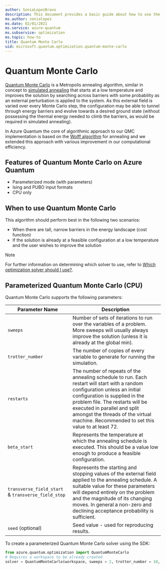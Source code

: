 ```yaml
---
author: SoniaLopezBravo
description: This document provides a basic guide about how to use the Quantum Monte Carlo solver.
ms.author: sonialopez
ms.date: 02/01/2021
ms.service: azure-quantum
ms.subservice: optimization
ms.topic: how-to
title: Quantum Monte Carlo
uid: microsoft.quantum.optimization.quantum-monte-carlo
---
```


# Quantum Monte Carlo

[Quantum Monte Carlo](https://en.wikipedia.org/wiki/Quantum_Monte_Carlo) is a Metropolis annealing algorithm, similar in concept to [simulated annealing](xref:microsoft.quantum.optimization.simulated-annealing) that starts at a low temperature and improves the solution by searching across barriers with some probability as an external perturbation is applied to the system.
As this external field is varied over every Monte Carlo step, the configuration may be able to tunnel through energy barriers and evolve towards a desired ground state (without possessing the thermal energy needed to climb the barriers, as would be required in simulated annealing).

In Azure Quantum the core of algorithmic approach to our QMC implementation is based on the [Wolff algorithm](https://en.wikipedia.org/wiki/Wolff_algorithm) for annealing and we extended this approach with various improvement in our computational efficiency.

## Features of Quantum Monte Carlo on Azure Quantum

- Parameterized mode (with parameters)
- Ising and PUBO input formats
- CPU only
  
## When to use Quantum Monte Carlo

This algorithm should perform best in the following two scenarios:

- When there are tall, narrow barriers in the energy landscape (cost function)
- If the solution is already at a feasible configuration at a low temperature and the user wishes to improve the solution

> [!NOTE]
> For further information on determining which solver to use, refer to [Which optimization solver should I use?](xref:microsoft.quantum.optimization.choose-solver).
  
## Parameterized Quantum Monte Carlo (CPU)

Quantum Monte Carlo supports the following parameters:

| Parameter Name | Description |
|----------------|-------------|
| `sweeps`       |   Number of sets of iterations to run over the variables of a problem. More sweeps will usually always improve the solution (unless it is already at the global min).|
| `trotter_number`| The number of copies of every variable to generate for running the simulation. |
|`restarts`| The number of repeats of the annealing schedule to run. Each restart will start with a random configuration unless an initial configuration is supplied in the problem file. The restarts will be executed in parallel and split amongst the threads of the virtual machine. Recommended to set this value to at least 72.|
|`beta_start`| Represents the temperature at which the annealing schedule is executed. This should be a value low enough to produce a feasible configuration. |
|`transverse_field_start` & `transverse_field_stop`| Represents the starting and stopping values of the external field applied to the annealing schedule. A suitable value for these parameters will depend entirely on the problem and the magnitude of its changing moves. In general a non-zero and declining acceptance probability is sufficient.|
|`seed` (optional)| Seed value - used for reproducing results. |

To create a parameterized Quantum Monte Carlo solver using the SDK:

```python
from azure.quantum.optimization import QuantumMonteCarlo
# Requires a workspace to be already created
solver = QuantumMonteCarlo(workspace, sweeps = 2, trotter_number = 10, restarts = 72, beta_start = 0.1, transverse_field_start = 10, transverse_field_stop = 0.1, seed = 22)
```
